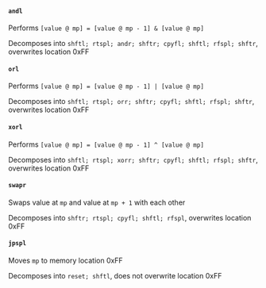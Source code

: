 ﻿#### `andl`
Performs `[value @ mp] = [value @ mp - 1] & [value @ mp]`

Decomposes into `shftl; rtspl; andr; shftr; cpyfl; shftl; rfspl; shftr`, overwrites location 0xFF

#### `orl`
Performs `[value @ mp] = [value @ mp - 1] | [value @ mp]`

Decomposes into `shftl; rtspl; orr; shftr; cpyfl; shftl; rfspl; shftr`, overwrites location 0xFF

#### `xorl`
Performs `[value @ mp] = [value @ mp - 1] ^ [value @ mp]`

Decomposes into `shftl; rtspl; xorr; shftr; cpyfl; shftl; rfspl; shftr`, overwrites location 0xFF

#### `swapr`
Swaps value at `mp` and value at `mp + 1` with each other

Decomposes into `shftr; rtspl; cpyfl; shftl; rfspl`, overwrites location 0xFF

#### `jpspl`
Moves `mp` to memory location 0xFF

Decomposes into `reset; shftl`, does not overwrite location 0xFF